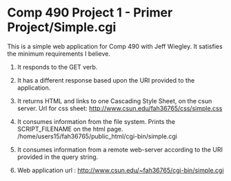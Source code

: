 # Comp 490 Project 1 - Primer Project/Simple.cgi 

This is a simple web application for Comp 490 with Jeff Wiegley. It satisfies the minimum requirements I believe.

1. It responds to the GET verb. 

2. It has a different response based upon the URI provided to the application. 

3. It returns HTML and links to one Cascading Style Sheet, on the csun server. 
  Url for css sheet:     http://www.csun.edu/fah36765/css/simple.css 
  
4. It consumes information from the file system. Prints the SCRIPT_FILENAME on the html page. 
         /home/users15/fah36765/public_html/cgi-bin/simple.cgi

5. It consumes information from a remote web-server according to the URI provided in the query string. 

6. Web application url : http://www.csun.edu/~fah36765/cgi-bin/simple.cgi 
